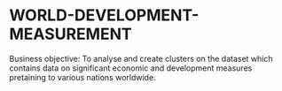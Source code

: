 # WORLD-DEVELOPMENT-MEASUREMENT

Business objective:
To analyse and create clusters on the dataset  which contains data on significant economic  and development measures pretaining to  various nations worldwide.


